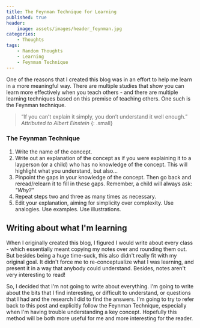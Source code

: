 ```yaml
---
title: The Feynman Technique for Learning
published: true
header:
    image: assets/images/header_feynman.jpg
categories:
    - Thoughts
tags:
    - Random Thoughts
    - Learning
    - Feynman Technique
---
```


One of the reasons that I created this blog was in an effort to help me learn in a more meaningful way. There are multiple studies that show you can learn more effectively when you teach others - and there are multiple learning techniques based on this premise of teaching others. One such is the Feynman technique.

> “If you can’t explain it simply, you don’t understand it well enough.”
<cite> Attributed to Albert Einstein </cite>{: .small}

### The Feynman Technique

  1. Write the name of the concept.
  2. Write out an explanation of the concept as if you were explaining it to a layperson (or a child) who has no knowledge of the concept. This will highlight what you understand, but also...
  3. Pinpoint the gaps in your knowledge of the concept. Then go back and reread/relearn it to fill in these gaps. Remember, a child will always ask: _"Why?"_
  4. Repeat steps two and three as many times as necessary.
  5. Edit your explanation, aiming for simplicity over complexity. Use analogies. Use examples. Use illustrations.

## Writing about what I'm learning

When I originally created this blog, I figured I would write about every class - which essentially meant copying my notes over and rounding them out. But besides being a huge time-suck, this also didn't really fit with my original goal. It didn't force me to re-conceptualize what I was learning, and present it in a way that anybody could understand. Besides, notes aren't very interesting to read!

So, I decided that I'm not going to write about everything. I'm going to write about the bits that I find interesting, or difficult to understand, or questions that I had and the research I did to find the answers. I'm going to try to refer back to this post and explicitly follow the Feynman Technique, especially when I'm having trouble understanding a key concept. Hopefully this method will be both more useful for me and more interesting for the reader.
